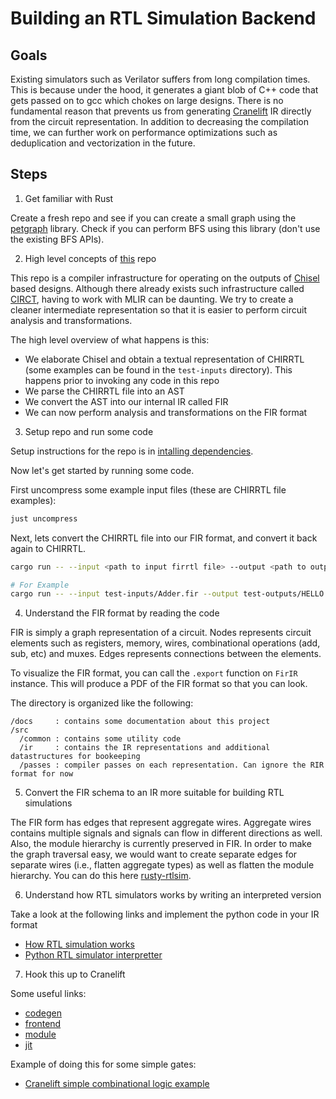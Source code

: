 # Building an RTL Simulation Backend

## Goals

Existing simulators such as Verilator suffers from long compilation times.
This is because under the hood, it generates a giant blob of C++ code that gets passed on to gcc which chokes on large designs.
There is no fundamental reason that prevents us from generating [Cranelift](https://cranelift.dev) IR directly from the circuit representation.
In addition to decreasing the compilation time, we can further work on performance optimizations such as deduplication and vectorization in the future.


## Steps

1. Get familiar with Rust

Create a fresh repo and see if you can create a small graph using the [petgraph](https://docs.rs/petgraph/latest/petgraph/) library.
Check if you can perform BFS using this library (don't use the existing BFS APIs).

2. High level concepts of [this](https://github.com/joonho3020/ripple-ir) repo

This repo is a compiler infrastructure for operating on the outputs of [Chisel](https://www.chisel-lang.org) based designs.
Although there already exists such infrastructure called [CIRCT](https://circt.llvm.org), having to work with MLIR can be daunting.
We try to create a cleaner intermediate representation so that it is easier to perform circuit analysis and transformations.

The high level overview of what happens is this:

- We elaborate Chisel and obtain a textual representation of CHIRRTL (some examples can be found in the `test-inputs` directory). This happens prior to invoking any code in this repo
- We parse the CHIRRTL file into an AST
- We convert the AST into our internal IR called FIR
- We can now perform analysis and transformations on the FIR format

3. Setup repo and run some code

Setup instructions for the repo is in [intalling dependencies](https://github.com/joonho3020/ripple-ir?tab=readme-ov-file#prerequisites).

Now let's get started by running some code.

First uncompress some example input files (these are CHIRRTL file examples):

```bash
just uncompress
```

Next, lets convert the CHIRRTL file into our FIR format, and convert it back again to CHIRRTL.

```bash
cargo run -- --input <path to input firrtl file> --output <path to output firrtl file> --firrtl-version chirrtl

# For Example
cargo run -- --input test-inputs/Adder.fir --output test-outputs/HELLO.fir --firrtl-version chirrtl
```


4. Understand the FIR format by reading the code

FIR is simply a graph representation of a circuit.
Nodes represents circuit elements such as registers, memory, wires, combinational operations (add, sub, etc) and muxes.
Edges represents connections between the elements.

To visualize the FIR format, you can call the `.export` function on `FirIR` instance.
This will produce a PDF of the FIR format so that you can look.

The directory is organized like the following:

```
/docs     : contains some documentation about this project
/src
  /common : contains some utility code
  /ir     : contains the IR representations and additional datastructures for bookeeping
  /passes : compiler passes on each representation. Can ignore the RIR format for now
```


5. Convert the FIR schema to an IR more suitable for building RTL simulations

The FIR form has edges that represent aggregate wires.
Aggregate wires contains multiple signals and signals can flow in different directions as well.
Also, the module hierarchy is currently preserved in FIR.
In order to make the graph traversal easy, we would want to create separate edges for separate wires (i.e., flatten aggregate types) as well as flatten the module hierarchy.
You can do this here [rusty-rtlsim](https://github.com/joonho3020/rusty-rtlsim).

6. Understand how RTL simulators works by writing an interpreted version


Take a look at the following links and implement the python code in your IR format

- [How RTL simulation works](https://joonho3020.github.io/articles/rtl-simulation.html)
- [Python RTL simulator interpretter](https://github.com/evanjyli/chisel-examples/blob/main/simulator_2.py)

7. Hook this up to Cranelift

Some useful links:

- [codegen](https://docs.rs/cranelift-codegen/latest/cranelift_codegen/)
- [frontend](https://docs.rs/cranelift-frontend/latest/cranelift_frontend/)
- [module](https://docs.rs/cranelift-module/latest/cranelift_module/)
- [jit](https://docs.rs/cranelift-jit/latest/cranelift_jit/)

Example of doing this for some simple gates:

- [Cranelift simple combinational logic example](https://github.com/joonho3020/rusty-rtlsim/blob/main/src/main.rs)
